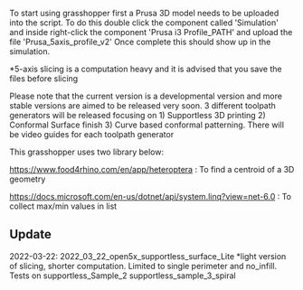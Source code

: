 To start using grasshopper first a Prusa 3D model needs to be uploaded into the script.
To do this double click the component called 'Simulation' and inside right-click the component 'Prusa i3 Profile_PATH' and upload the file 'Prusa_5axis_profile_v2'
Once complete this should show up in the simulation.

*5-axis slicing is a computation heavy and it is advised that you save the files before slicing

Please note that the current version is a developmental version and more stable versions are aimed to be released very soon.
3 different toolpath generators will be released focusing on 1) Supportless 3D printing 2) Conformal Surface finish 3) Curve based conformal patterning.
There will be video guides for each toolpath generator

This grasshopper uses two library below:

https://www.food4rhino.com/en/app/heteroptera : To find a centroid of a 3D geometry

https://docs.microsoft.com/en-us/dotnet/api/system.linq?view=net-6.0 : To collect max/min values in list


Update
-----

2022-03-22:
2022_03_22_open5x_supportless_surface_Lite
*light version of slicing, shorter computation. Limited to single perimeter and no_infill.
Tests on
supportless_Sample_2
supportless_sample_3_spiral
